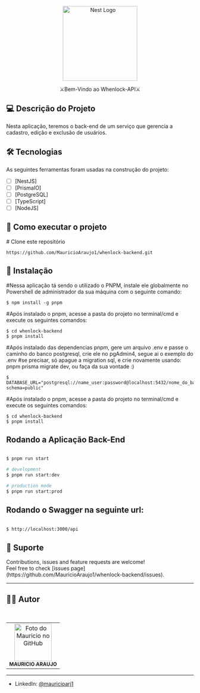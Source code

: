<p align="center">
  <a href="http://nestjs.com/" target="blank"><img src="https://nestjs.com/img/logo-small.svg" width="200" alt="Nest Logo" /></a>
</p>

<p align="center" dir="auto">⚔Bem-Vindo ao Whenlock-API⚔</p>

<h2>💻 Descrição do Projeto</h2>

Nesta aplicação, teremos o back-end de um serviço que gerencia a cadastro, edição e exclusão de usuários.
<h2>🛠 Tecnologias</h2>

As seguintes ferramentas foram usadas na construção do projeto:

- [ ] [NestJS]
- [ ] [PrismaIO]
- [ ] [PostgreSQL]
- [ ] [TypeScript]
- [ ] [NodeJS]

<h2>🚀 Como executar o projeto</h2>

<span class="pl-c"><span class="pl-c">#</span> Clone este repositório</span>

```
https://github.com/MauricioAraujo1/whenlock-backend.git
```

<h2>🧭 Instalação</h2>

<span class="pl-c"><span class="pl-c">#</span>Nessa aplicação tá sendo o utilizado o PNPM, instale ele globalmente no Powershell de administrador da sua máquina com o seguinte comando:</span>

```
$ npm install -g pnpm
```

<span class="pl-c"><span class="pl-c">#</span>Após instalado o pnpm, acesse a pasta do projeto no terminal/cmd e execute os seguintes comandos:</span>

```
$ cd whenlock-backend
$ pnpm install
```
<span class="pl-c"><span class="pl-c">#</span>Após instalado das dependencias pnpm, gere um arquivo .env e passe o caminho do banco postgresql, crie ele no pgAdmin4, segue ai o exemplo do .env</span>
<span class="pl-c"><span class="pl-c">#</span>se precisar, só apague a migration sql, e crie novamente usando: pnpm prisma migrate dev, ou faça da sua vontade :)</span>

```
$ DATABASE_URL="postgresql://name_user:password@localhost:5432/nome_do_banco?schema=public"
```

<span class="pl-c"><span class="pl-c">#</span>Após instalado o pnpm, acesse a pasta do projeto no terminal/cmd e execute os seguintes comandos:</span>

```
$ cd whenlock-backend
$ pnpm install
```

<h2>Rodando a Aplicação Back-End</h2>

```bash

$ pnpm run start

# development
$ pnpm run start:dev

# production mode
$ pnpm run start:prod
```

<h2>Rodando o Swagger na seguinte url:</h2>

```bash

$ http://localhost:3000/api
```

<h2>🤝 Suporte</h2> 
Contributions, issues and feature requests are welcome!<br />Feel free to check [issues page](https://github.com/MauricioAraujo1/whenlock-backend/issues).

---

## 👨‍💻 Autor

 <br>
<table>
  <tr>
    <td align="center">
      <a href="https://github.com/MauricioAraujo1">
        <img src="https://github.com/MauricioAraujo1.png" width="100px;" height="100px" alt="Foto do Mauricio no GitHub"/><br>
        <sub>
          <b>MAURICIO ARAUJO</b>
        </sub>
      </a>
    </td>
  </tr>
</table>
</table>
<hr>

* LinkedIn: [@mauricioarj1](https://linkedin.com/in/mauricioarj1)

